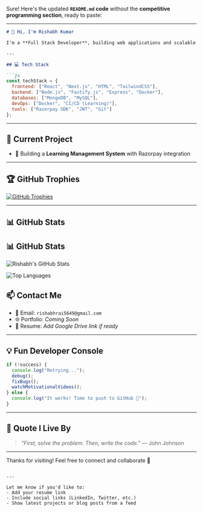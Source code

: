 Sure! Here's the updated **`README.md` code** without the **competitive programming section**, ready to paste:

---

````markdown
# 👋 Hi, I'm Rishabh Kumar

I'm a **Full Stack Developer**, building web applications and scalable solutions with modern technologies. I love turning ideas into real products that solve real problems.

---

## 💻 Tech Stack

```js
const techStack = {
  frontend: ["React", "Next.js", "HTML", "TailwindCSS"],
  backend: ["Node.js", "Fastify.js", "Express", "Docker"],
  databases: ["MongoDB", "MySQL"],
  devOps: ["Docker", "CI/CD (Learning)"],
  tools: ["Razorpay SDK", "JWT", "Git"]
};
````

---

## 🔭 Current Project

* 📘 Building a **Learning Management System** with Razorpay integration

---

## 🏆 GitHub Trophies

[![GitHub Trophies](https://github-profile-trophy.vercel.app/?username=Rish1369\&theme=radical\&no-frame=true\&column=4\&margin-w=15)](https://github.com/Rishabh1369)

---

## 📊 GitHub Stats

## 📊 GitHub Stats

![Rishabh's GitHub Stats](https://github-readme-stats.vercel.app/api?username=Rish1369&show_icons=true&theme=radical&count_private=true)

![Top Languages](https://github-readme-stats.vercel.app/api/top-langs/?username=Rish1369&layout=compact&theme=radical)


## 📫 Contact Me

* 📧 Email: `rishabhrai5649@gmail.com`
* 🌐 Portfolio: *Coming Soon*
* 📄 Resume: *Add Google Drive link if ready*

---

## 💡 Fun Developer Console

```js
if (!success) {
  console.log("Retrying...");
  debug();
  fixBugs();
  watchMotivationalVideos();
} else {
  console.log("It works! Time to push to GitHub 🚀");
}
```

---

## 💬 Quote I Live By

> *"First, solve the problem. Then, write the code."* — John Johnson

---

Thanks for visiting! Feel free to connect and collaborate 🚀

```

---

Let me know if you'd like to:
- Add your resume link
- Include social links (LinkedIn, Twitter, etc.)
- Show latest projects or blog posts from a feed
```
